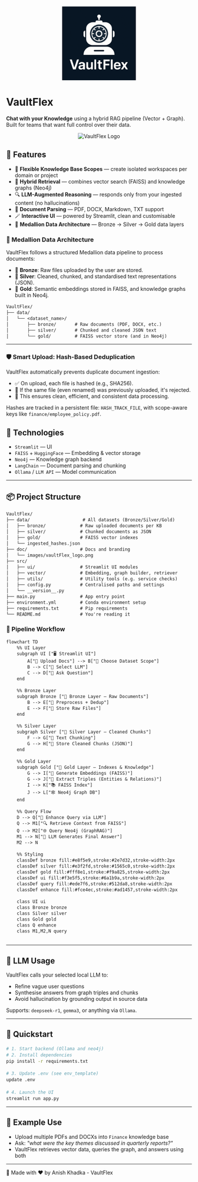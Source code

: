
<p align="center">
  <img src="doc/images/vaultFlex_logo.png" alt="VaultFlex Logo" width="200"/>
</p>

# VaultFlex 
**Chat with your Knowledge** using a hybrid RAG pipeline (Vector + Graph). Built for teams that want full control over their data.

<p align="center">
  <img src="doc/images/demo.gif" alt="VaultFlex Logo" width="400"/>
</p>

## 🚀 Features

- 📁 **Flexible Knowledge Base Scopes** — create isolated workspaces per domain or project
- 🧠 **Hybrid Retrieval** — combines vector search (FAISS) and knowledge graphs (Neo4j)
- 🔍 **LLM-Augmented Reasoning** — responds only from your ingested content (no hallucinations)
- 🧾 **Document Parsing** — PDF, DOCX, Markdown, TXT support
- 🪄 **Interactive UI** — powered by Streamlit, clean and customisable
- 💾 **Medallion Data Architecture** — Bronze → Silver → Gold data layers

### 📁 Medallion Data Architecture

VaultFlex follows a structured Medallion data pipeline to process documents:

* 🥉 **Bronze**: Raw files uploaded by the user are stored.
* 🥈 **Silver**: Cleaned, chunked, and standardised text representations (JSON).
* 🥇 **Gold**: Semantic embeddings stored in FAISS, and knowledge graphs built in Neo4j.

```
VaultFlex/
├── data/
│   └── <dataset_name>/
│       ├── bronze/       # Raw documents (PDF, DOCX, etc.)
│       ├── silver/       # Chunked and cleaned JSON text
│       └── gold/         # FAISS vector store (and in Neo4j)
```

---

### 🛡️ Smart Upload: Hash-Based Deduplication

VaultFlex automatically prevents duplicate document ingestion:

* ✅ On upload, each file is hashed (e.g., SHA256).
* 🚫 If the same file (even renamed) was previously uploaded, it's rejected.
* 💾 This ensures clean, efficient, and consistent data processing.

Hashes are tracked in a persistent file: `HASH_TRACK_FILE`, with scope-aware keys like `finance/employee_policy.pdf`.


## 🧪 Technologies

- `Streamlit` — UI
- `FAISS` + `HuggingFace` — Embedding & vector storage
- `Neo4j` — Knowledge graph backend
- `LangChain` — Document parsing and chunking
- `Ollama` / `LLM API` — Model communication

---

## 📦 Project Structure

```
VaultFlex/
├── data/                    # All datasets (Bronze/Silver/Gold)
│   ├── bronze/             # Raw uploaded documents per KB
│   ├── silver/             # Chunked documents as JSON
│   ├── gold/               # FAISS vector indexes
│   └── ingested_hashes.json
├── doc/                    # Docs and branding
│   └── images/vaultFlex_logo.png
├── src/
│   ├── ui/                 # Streamlit UI modules
│   ├── vector/             # Embedding, graph builder, retriever
│   ├── utils/              # Utility tools (e.g. service checks)
│   ├── config.py           # Centralised paths and settings
│   └── __version__.py
├── main.py                 # App entry point
├── environment.yml         # Conda environment setup
├── requirements.txt        # Pip requirements
└── README.md               # You're reading it

```
### 🔁 Pipeline Workflow

```mermaid
flowchart TD
    %% UI Layer
    subgraph UI ["🖥️ Streamlit UI"]
        A["📄 Upload Docs"] --> B["🧭 Choose Dataset Scope"]
        B --> C["📌 Select LLM"]
        C --> D["💬 Ask Question"]
    end

    %% Bronze Layer
    subgraph Bronze ["🥉 Bronze Layer – Raw Documents"]
        B --> E["🧹 Preprocess + Dedup"]
        E --> F["💾 Store Raw Files"]
    end

    %% Silver Layer
    subgraph Silver ["🥈 Silver Layer – Cleaned Chunks"]
        F --> G["🧩 Text Chunking"]
        G --> H["📄 Store Cleaned Chunks (JSON)"]
    end

    %% Gold Layer
    subgraph Gold ["🥇 Gold Layer – Indexes & Knowledge"]
        G --> I["🔎 Generate Embeddings (FAISS)"]
        G --> J["🧠 Extract Triples (Entities & Relations)"]
        I --> K["📚 FAISS Index"]
        J --> L["🕸️ Neo4j Graph DB"]
    end

    %% Query Flow
    D --> Q["🧠 Enhance Query via LLM"]
    Q --> M1["🔍 Retrieve Context from FAISS"]
    Q --> M2["🌐 Query Neo4j (GraphRAG)"]
    M1 --> N["🧠 LLM Generates Final Answer"]
    M2 --> N

    %% Styling
    classDef bronze fill:#e8f5e9,stroke:#2e7d32,stroke-width:2px
    classDef silver fill:#e3f2fd,stroke:#1565c0,stroke-width:2px
    classDef gold fill:#fff8e1,stroke:#f9a825,stroke-width:2px
    classDef ui fill:#f3e5f5,stroke:#6a1b9a,stroke-width:2px
    classDef query fill:#ede7f6,stroke:#512da8,stroke-width:2px
    classDef enhance fill:#fce4ec,stroke:#ad1457,stroke-width:2px

    class UI ui
    class Bronze bronze
    class Silver silver
    class Gold gold
    class Q enhance
    class M1,M2,N query


```

---

## 🧠 LLM Usage

VaultFlex calls your selected local LLM to:
- Refine vague user questions
- Synthesise answers from graph triples and chunks
- Avoid hallucination by grounding output in source data

Supports: `deepseek-r1`, `gemma3`, or anything via `Ollama`.

---

## 🏁 Quickstart

```bash
# 1. Start backend (Ollama and neo4j)
# 2. Install dependencies
pip install -r requirements.txt

# 3. Update .env (see env_template)
update .env

# 4. Launch the UI
streamlit run app.py
```

---

## 💬 Example Use

- Upload multiple PDFs and DOCXs into `Finance` knowledge base
- Ask: *"what were the key themes discussed in quarterly reports?"*
- VaultFlex retrieves vector data, queries the graph, and answers using both


---

🤝 Made with ❤️ by Anish Khadka - VaultFlex
